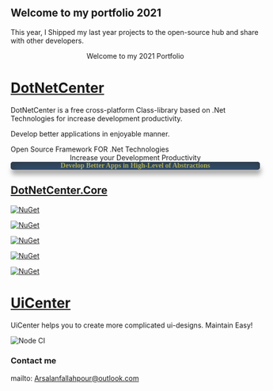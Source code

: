 ## Welcome to my portfolio 2021
This year, I Shipped my last year projects to the open-source hub
and share with other developers. 

<span style="text-align:center;display:block;width:100%;">Welcome to my 2021 Portfolio</span>

# <a href="https://github.com/arsalanfallahpour/DotNetCenter/">DotNetCenter</a>
DotNetCenter is a free cross-platform Class-library based on .Net Technologies for increase development productivity.

Develop better applications in enjoyable manner.

Open Source Framework FOR .Net Technologies
<span style="text-align:center;display:block;width:100%;">Increase your Development Productivity</span>
<span style="font-weight: bold;font-family: Tahoma;background-color: rgba(45,95,150);color: #abac58;box-shadow: rgba(150,150,150, .8) 2px 10px 10px, rgba(51,51,51, .8) inset 2px 10px 20px 2px;display:block;width:100%;border-radius: 5px;text-align: center;opacity: 1;">Develop Better Apps in High-Level of Abstractions</span>

## <a href="https://arsalanfallahpour.github.io/DotNetCenter/">DotNetCenter.Core</a>
[![NuGet](https://img.shields.io/nuget/v/dotnetcenter.core?color=%2300BBFF&label=nuget%20DotnetCenter.Core&logoColor=%23FFF&style=for-the-badge)](https://www.nuget.org/packages/DotNetCenter.Core/)

[![NuGet](https://img.shields.io/nuget/v/dotnetcenter.core.linq?color=%2300BBFF&label=nuget%20DotnetCenter.Core.Linq&logoColor=%23FFF&style=for-the-badge)](https://www.nuget.org/packages/DotNetCenter.Core.Linq/)

[![NuGet](https://img.shields.io/nuget/v/dotnetcenter.core.entities?color=%2300BBFF&label=nuget%20DotnetCenter.Core.Entities&logoColor=%23FFF&style=for-the-badge)](https://www.nuget.org/packages/DotNetCenter.Core.Entities/)

[![NuGet](https://img.shields.io/nuget/v/dotnetcenter.core.errorhandlers?color=%2300BBFF&label=nuget%20DotnetCenter.Core.ErrorHandlers&logoColor=%23FFF&style=for-the-badge)](https://www.nuget.org/packages/DotNetCenter.Core.ErrorHandlers/)

[![NuGet](https://img.shields.io/nuget/v/dotnetcenter.core.exceptionhandlers?color=%2300BBFF&label=nuget%20DotnetCenter.Core.ExceptionHandlers&logoColor=%23FFF&style=for-the-badge)](https://www.nuget.org/packages/DotNetCenter.Core.ExceptionHandlers/)

# <a href="https://github.com/arsalanfallahpour/UiCenter/">UiCenter</a>
UiCenter helps you to create more complicated ui-designs. Maintain Easy!

![Node CI](https://img.shields.io/github/package-json/v/arsalanfallahpour/uicenter?color=%2300BBFF&label=Nuget%20UiCenter%20&logoColor=%23FFF&style=for-the-badge)


### Contact me

mailto: Arsalanfallahpour@outlook.com
